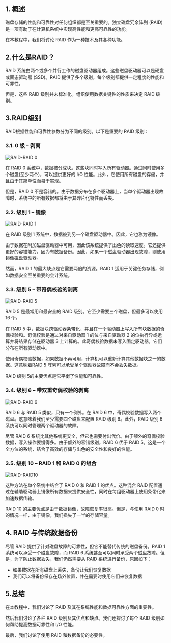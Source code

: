 ## 1. 概述

磁盘存储的性能和可靠性对任何组织都是至关重要的。独立磁盘冗余阵列 (RAID) 是一项有助于在计算机系统中实现高性能和更高可靠性的功能。

在本教程中，我们将讨论 RAID 作为一种技术及其各种功能。

## 2.什么是RAID？

RAID 系统由两个或多个并行工作的磁盘驱动器组成。这些磁盘驱动器可以是硬盘或固态驱动器 (SSD)。RAID 提供了多个级别，每个级别都提供一定程度的性能和可靠性。

但是，这些 RAID 级别并未标准化。组织使用数据关键性的性质来决定 RAID 级别。

## 3.RAID级别

RAID根据性能和可靠性参数分为不同的级别。以下是重要的 RAID 级别：

### 3.1. 0 级 – 剥离

![RAID-RAID 0](https://www.baeldung.com/wp-content/uploads/sites/4/2020/07/RAID-RAID-0-300x234-1.png)

在 RAID 0 系统中，数据被分成块。这些块同时写入所有驱动器。通过同时使用多个磁盘(至少两个)，可以提供更好的 I/O 性能。此外，它使用所有磁盘的存储，并且由于其简单性而易于实现。

但是，RAID 0 不是容错的。由于数据分布在多个驱动器上，当单个驱动器出现故障时，系统中的所有数据都将由于其碎片化特性而丢失。

### 3.2. 级别 1 – 镜像

![RAID-RAID 1](https://www.baeldung.com/wp-content/uploads/sites/4/2020/07/RAID-RAID-1-300x234-1.png)

在 RAID 级别 1 系统中，数据被到另一个磁盘驱动器中。因此，它也称为镜像。

由于数据在附加磁盘驱动器中可用，因此该系统提供了出色的读取速度。它还提供更好的容错能力，因为有数据备份。因此，如果一个磁盘驱动器出现故障，则使用镜像磁盘驱动器。

然而，RAID 1 的最大缺点是它需要两倍的资源。RAID 1 适用于关键任务存储，例如数据安全至关重要的会计系统。

### 3.3. 级别 5 – 带奇偶校验的剥离

![RAID-RAID 5](https://www.baeldung.com/wp-content/uploads/sites/4/2020/07/RAID-RAID-5-300x173-1.png)

RAID 5 是最常用和最安全的 RAID 级别。它至少需要三个磁盘，但最多可以使用 16 个。

在 RAID 5 中，数据块跨驱动器条带化，并且在一个驱动器上写入所有块数据的奇偶校验和。奇偶校验是通过对来自驱动器 1 的位与来自驱动器 2 的位执行异或运算并将结果存储在驱动器 3 上计算的。此奇偶校验数据未写入固定驱动器，它们分布在所有驱动器中。

使用奇偶校验数据，如果数据不再可用，计算机可以重新计算其他数据块之一的数据。这意味着RAID 5 阵列可以承受单个驱动器故障而不会丢失数据。

RAID 级别 5的主要优点是它平衡了性能和可靠性。

### 3.4. 级别 6 – 带双重奇偶校验的剥离

![RAID-RAID 6](https://www.baeldung.com/wp-content/uploads/sites/4/2020/07/RAID-RAID-6-300x173-1.png)

RAID 6 与 RAID 5 类似，只有一个例外。在 RAID 6 中，奇偶校验数据写入两个磁盘。这意味着我们至少需要四个磁盘来配置 RAID 级别 6。此外，RAID 级别 6 系统可以同时管理两个驱动器的故障。

尽管 RAID 6 系统比其他系统更安全，但它也需要付出代价。由于额外的奇偶校验数据，写入操作要慢得多。由于额外的容错级别，RAID 6 优于 RAID 5。这是一个全方位的系统，结合了高效的存储与出色的安全性和良好的性能。

### 3.5. 级别 10 – RAID 1 和 RAID 0 的组合

![RAID-RAID10](https://www.baeldung.com/wp-content/uploads/sites/4/2020/07/RAID-RAID10-300x207-1.png)

这种方法在单个系统中结合了 RAID 0 和 RAID 1 的优点。这种混合 RAID 配置通过在辅助驱动器上镜像所有数据来提供安全性，同时在每组驱动器上使用条带化来加速数据传输。

RAID 10 的主要优点是由于数据镜像，故障恢复率很高。但是，与使用 RAID 0 时的情况一样，由于镜像，我们损失了一半的存储容量。

## 4. RAID 与传统数据备份

尽管 RAID 提供了针对磁盘故障的可靠性，但它不能替代传统的磁盘备份。RAID 1 系统可以承受一个磁盘故障，而 RAID 6 系统甚至可以同时承受两个磁盘故障。但是，为了防止数据丢失，我们仍然需要从 RAID 系统进行备份，原因如下：

-   如果数据在所有磁盘上丢失，备份让我们恢复数据
-   我们可以将备份保存在场外位置，并在需要时使用它们来恢复数据

## 5.总结

在本教程中，我们讨论了 RAID 及其在系统性能和数据可靠性方面的重要性。

然后我们讨论了各种 RAID 级别及其优点和缺点。我们还探讨了每个 RAID 级别如何帮助提高数据可靠性和 I/O 性能。

最后，我们讨论了使用 RAID 和数据备份的必要性。